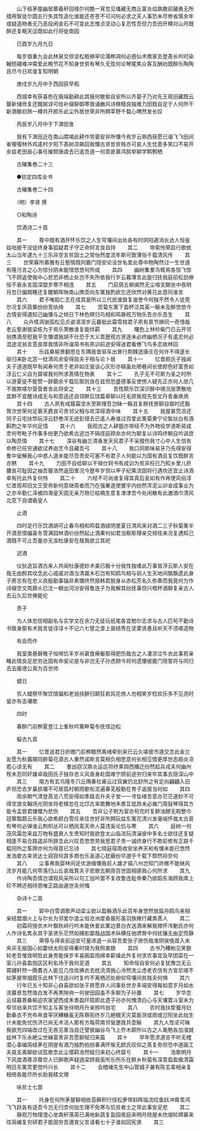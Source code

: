 <!-- { "loadSidebar": true } -->
　　山下结茅屋幽居慕羲轩回禄尔何酷一宵忽见燔藏无商丘富炎焰孰敢前皷勇无所措用智徒尔圆五行失其性造化谁能还苍苍不可问何必求之天人事恐未尽修省慎余年或疑造物者无乃恶投闲金石不可变此志惟贞坚动心复忍性吾但力吾田开樽对山月既醉还复眠天运既如此行将徙南园

　　已酉岁九月九日

　　每岁值重九会此林泉交但坚松栢撡寜论蒲栁凋何必惑仙术携家去登髙长吟时染翰短翮难冲霄爱此晩节花不知身世劳有琴久无弦何论琴尾焦众客互酬劝既醉乐陶陶且尽今日欢谁复知明朝

　　庚戌岁九月中于西园获早稻

　　西城幸有获喜色在眉端勤耕此其报何敢偷自安所以齐晏子乃对先王观旧藏既云罄新储欣复还饘粥谅可给补缀聊御寒我诵豳风诗稼穑良独难力田既自足于人何所干新酒酿初熟一樽共开颜乐此尘外居世荣非所闗莘野千载心喟然发长叹

　　丙辰岁八月中于下潠田舍

　　我有下潠田近在南山隈竭此耕作劳晏安非所懐今焉岁云熟西获愿已谐飞飞田间雀喔喔林外鸡逺村夕阳下髙树凉飙回我懐古贤哲贫贱亦可哀人生忧患多笑口不易开余兹老田亩心事任摧颓唐虞去已逺吾道一何乖匪慕鸿鹄举聊学鹪鹩栖

　　古穰集巻二十三

　　●钦定四库全书

　　古穰集巻二十四

　　（明）李贤 撰

　　○和陶诗

　　饮酒诗二十首

　　其一
　　尊中既有酒开怀乐饮之人生穹壤间出处各有时阴阳逓消长达人恒鉴兹咄彼干没徒终身事狐疑君子守正命轲言良自持
　　其二
　　带索怜荣启行歌依太山当年逮九十三乐非空言贫固士之常怡然度流年斯可敦薄俗千载清风传
　　其三
　　世荣寡所慕雅有丘壑情既同鹿门隠安论没世名爱此尊中物陶然过一生世道有隆污言之心为惊分阴未能惜悠悠何所成
　　其四
　　幽树集羣鸟倐焉各惊飞惊飞不顾返使我中心悲恐非栖止处岂不失所依我行岁云暮薄言此旋归抚我庭前松劲撡恒不衰永言固深盟岁寒不相违
　　其五
　　门前荫五柳阒然无尘喧支頥坐中夜明月忽已偏既睡还复醒朝晖映南山携壶向东篱独酌欲忘还欣然对黄花此意同谁言
　　其六
　　君子唯蹈仁志在成其是所以三代民谁毁复谁誉今何独不然令人徒莞尔况复厌菽粟纷纷竞纨绮
　　其七
　　赏菊东篱下盈杯泛其英一觞未及醉悠悠今古情安得遇知己幽懐与之倾日下林色暝归鸟相和鸣静观万物乐吾亦乐吾生
　　其八
　　众卉倐凋谢孤松见贞姿凛凛岁云暮挺此霜雪枝君子夙有禀节撡同一奇惜哉老丘壑谢彼梁栋为于焉乐萧散谁复能绊羁
　　其九
　　曙色上林杪柴门已云开邻翁携酒至慰我平生懐谓我胡不仕恐于大义乖歴观古贤逹未必终幽栖况子有逺志何必混途泥翁言意良厚我情非所谐简书有夙训前途安得迷君看倦飞鸟多恋故林回
　　其十
　　乐兹桑榆景翻思在东隅我昔驱车出冒行荆棘途康庄在何许不得遂长驱归来卧北窓一枕清风余安得屈夫子相与论卜居
　　其十一
　　忆昔颜氏子独闻夫子道道既早有闻寿何贵于老非如庄叟谈心灰形亦槁虽处陋巷间长使颜色好富贵如浮云仁义自为寳嗟我何所求髙情在物表
　　其十二
　　孔子无不可斯为圣之时所以游夏徒不能赞一辞藐余千载后取则良在兹但恐盛德事反使傍人疑先正亦何人庻几不我欺嗟尔营营者舎此将安之
　　其十三
　　吾性颇乐饮深识醉中境况居萧散地宜醉不宜醒诗成无与和意适还自领醉后饶篇章聊以托毛颕我观先哲文丹青垂焕炳
　　其十四
　　古人夙有戒履霜坚氷至斯理吾岂昧一觞且复醉抚景聊自娱时还豁胷次世荣何足慕天爵良可贵邻父相与欢深得酒中味
　　其十五
　　我屋甚荒凉还同子云宅扶笻玩浮云舒巻浑无迹彭铿去已逺人寿谁过百爱此篱菊黄宁论鬓丝白有酒斟酌之年华何足惜
　　其十六
　　我观古之人耕鉏亦带经不为外物役学道斯易成柰何夸毗子作事多纷更乃欲希古迹岂不隔径庭顾余亦何为聊复以诗鸣终朝自吟讽庻以陶吾情
　　其十七
　　深谷有幽兰清香发天风君子不采掇伤我寸心中人生信有命修已任穷通欲试养由艺今且藏吾弓
　　其十八
　　我口同斯味易牙乃先得安得鲁中叟解我心中惑人道未能尽吾责安可塞不有君子人何能以为国有酒且复饮既醉言亦黙
　　其十九
　　力田不自给聊以干禄仕轲书有成训为贫非枉已乃知乡里儿折腰良可耻因之抽吾簮浩然返田里况今歴年岁但以甲子纪乘流固将行遇坎还宜止诗酒幸有托此外复何恃
　　其二十
　　六经不可尚谁复得其真后圣如有作再使风俗淳忆昔周邦旧文王受命新何意继周者而乃在强秦遂使寰宇内纷然浑泥尘卯金成事业为之亦辛勤仁泽被四海皇天固无亲万物已枯槁生意复津津吾今处闲散有此漉酒巾清风北窓下自谓羲皇人

　　止酒

　　四时足行乐饮酒胡可止春鸟相和鸣载酒緑阴里夏日清风来对酒二三子秋菊篱半开酒至情偏喜冬雪满园林酒价纷然起止酒果何如君当察斯理亲交频徃来况复遇知己酒既不可止吾量亦无涘杜康安在哉我欲立其祀

　　述酒

　　仪狄造旨酒古来人共闻杜康德妙术美已极十分我性独嗜此万事皆浮云斯人安在哉无由酹其坟念此心戚戚对酒当清晨木石岂有知鸥鸟相与驯人生天地间飘飘遗此身子房志有在忠义良殷勤事锱非素懐终然报韩君脱身从赤松芳名久弥熏而我竟何为作诗缀空文周鼎乆已沈一朝出河汾安得鲁连子为我解其纷抚事但兴嘅杯酒聊复亲古人去云久后世俦能伦

　　责子

　　为人体忠信相副名与实学文在余力无徒玩纸笔各宜勉尔志求与古人匹茍不勤诗书致身那有术我言徒谆谆十不记六七譬之垄上苗结秀在坚栗贤愚且听天不须嗟造物

　　有会而作

　　我室类悬磬稚子恒啼饥丰岁尚窘食瘠躯那得肥伤哉古之人凄凉泣牛衣此事若亲睹此情良足悲穷达固有命奚论是与非岂无子孙虑顾今将何遗懐彼鹿门隠誓将与同归去去龎德公真为百世师

　　蜡日

　　农人蜡祭毕聚饮情偏和老翁扶醉归颠狂若风花傍人勿相笑岁稔欢乐多不见尧时叟亦有击壤歌

　　四时

　　春醉门前栁夏登江上峯秋吟篱畔菊冬抚径边松

　　儗古九首

　　其一
　　忆昔送君日折赠门前栁黯然离绪牵别来已云久嗟彼市道交念此金兰友愿为秋暮期同醉菊花酒古人重然诺斯言莫相负相思意何长相见情更厚世态趋炎凉君心谅无有
　　其二
　　羣凶窃汉鼎炎运迄将终乘舆西播迁纷然起兵戎夫何幽州牧未忍同奸雄卓哉田氏子独存忠义风奋身赴国难宁顾前途穷归来毕其事去隠深山中
　　其三
　　南方有玄鸟隆冬穴丘隅春社甫云过双翼仍北舒所之有定向翩翩入旧庐但恐去岁巢损壊不可居孤村朝雨歇衔泥遍春芜殷勤在育子返报当何如
　　其四
　　雨余朝气清登髙览八荒安得如季路去升夫子堂一一寻坠绪吾意亦茫茫道妙不可得空游文翰场光阴坐将老倏忽在北邙古来歌舞地禾黍互低昂未必雍门周鼔琴得其方能令孟尝君慷慨为悲伤
　　其五
　　吾非公子荆为室亦茍完时复醉浊醪无暇整巾冠箪瓢颇云乐我心欲希颜白雪任来往世好非所闗玩兹东篱花清兴发毫端怀哉太古音有琴何必弹谁云荆枳丛可以栖凤鸾天命人莫违奚论饥与寒
　　其六
　　庭树一何茂风霜忽来兹万物有盛衰人生贵知时我欲登太山临流玩清淄彼中多名士欲往还复疑相逢不易合路遥非所辞念此兴叹息悠悠劳我思君子贵一诚终身行不欺前修有正路千载同所之筌蹄亦何为得意已忘诗
　　其七晓庭宿雨收安坐养天和有懐未能已悠然发浩歌古来贤达士寂寂何其多商也乐圣道心犹蔽纷华邈乎千载下颓然将奈何
　　其八
　　尘事弗我婴林间足优游缅懐我前人雄才镇八州岂知门祚微不能继风流岁月能几何零落归山丘哀哉箕夫子悲歌去朝周百世固相感我心何所求
　　其九
　　作诗陶吾情岂谓观风采所以句工拙吟罢不复改鲁连耻帝秦乃欲蹈东海顾我席上珍不聘还相待思唯正路由遁世夫何悔

　　杂诗十二首

　　其一
　　郢中白雪调歌声动梁尘欲以盈觞酒乐此百年身悠然放扁舟鸥鸟来相亲结盟烟火上与尔长为邻爱尔逺尘俗沧洲度昏晨形虽羽族微行藏类髙人
　　其二
　　初霜将授衣木叶飘秋岭行吟未能休爱此篱边景白衣送酒来解我襟怀冷蒯氏亦何人作诗名隽永其于圣贤乐茫然如捕影鄙哉战国术纵横任驰骋胷中何扰攘无由定而静
　　其三
　　荣辱与得丧前运安可量进退一从容吾爱张子房伤哉淮阴侯俛首入未央非无报国心如藿倾太阳安得秦时镜为我照衷肠
　　其四
　　古书乃糟粕见笑斵轮老吾惟效明哲此身贵能保岁丰喜囷盈雨绵幸薪燥此外复何求农事宜及早团栾在一室儿孙喜盈抱区区利名场于我何足道
　　其五
　　知命恒自安何必复犹豫岂无云霄翮轩然一腾翥古人能见几徃徃拂衣去枕流清我心泠然洗尘虑老农信有方宣尼嗟不如茅屋带烟霞乐此林下住适兴时复吟不离栖迟处俯仰穹壤间贫贱夫何惧
　　其六
　　行年已五十知非心自喜欲如张子房愿弃人间事处世亦多端安得每如意岁月如水流暮景忽然值白发不再黒隙驹一何驶田园虽不多聊为子孙置
　　其七
　　岁华忽云徂暮景桑榆迫农家望西成禾黍盈阡陌即此遗子孙亦何愧清白心与天壤寛斗室未为窄邻翁来共饮不知主与客坐待明月升来照吟翁宅
　　其八
　　农时我扶犂蚕月妇勤桑衣不充布帛食寜厌糟糠虽无陈蔡阨终岁几絶粮天灾莫能测或雨或愆阳坐此拙生计未能免忧伤济已尚无术活人那有方每荷南邻叟邀我共壶觞
　　其九人性讵可昧我欲充四端改过在无吝见善当自迁譬彼幽谷鸟飞上乔木颠所以古之人黾勉各加飡就兹林下乐永絶尘世縁富贵非吾愿聊赋归来篇
　　其十
　　早年愿求道言不听无稽潜心事编简结茅在阴崖有酒乃独酌拍拍春满怀惭无颜氏叹仰之髙复弥但恐中道画工夫竟支离聊欲试弦歌柰此尘缨羁浩然赋归来初心终靡亏
　　其十一
　　浩歌明月下风度酒尊凉尊空人已醉歌声疑遶梁顾我奚所乐所乐在醉乡秋菊有深意盈盈傲清霜明日东篱赏更觉吟兴长
　　其十二
　　会稽褚先生中山管城子兼有陈玄辈相亲复相倚各能尽所长助我精文理

　　咏贫士七首

　　其一
　　托身在何所茅屋聊相依苔藓积行径松萝带斜晖临流叹鱼跃冲霄羡鸿飞飞跃各有适吾今岂无归柰何拙生理不免寒与饥贫者士之常此事安足悲
　　其二
　　静观万物理澄心坐南轩落英已满地新蔬复盈园夜庭来明月晓屋未炊烟轮蹄寡来徃简编复穷研君子能固穷吾遵宣父言请看七十子谁如回宪贤
　　其三
